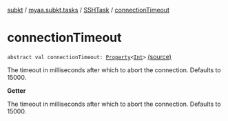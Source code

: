 [subkt](../../index.md) / [myaa.subkt.tasks](../index.md) / [SSHTask](index.md) / [connectionTimeout](./connection-timeout.md)

# connectionTimeout

`abstract val connectionTimeout: `[`Property`](https://docs.gradle.org/current/javadoc/org/gradle/api/provider/Property.html)`<`[`Int`](https://kotlinlang.org/api/latest/jvm/stdlib/kotlin/-int/index.html)`>` [(source)](https://github.com/Myaamori/SubKt/blob/0.1.11/src/main/kotlin/myaa/subkt/tasks/tasks.kt#L1928)

The timeout in milliseconds after which to abort the connection.
Defaults to 15000.

**Getter**

The timeout in milliseconds after which to abort the connection.
Defaults to 15000.

